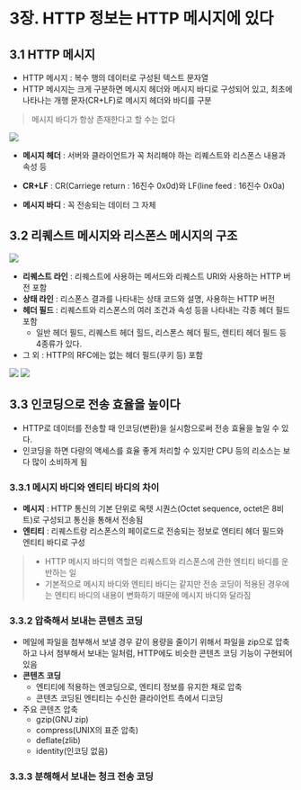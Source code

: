 # 3장. HTTP 정보는 HTTP 메시지에 있다
## 3.1 HTTP 메시지
- HTTP 메시지 : 복수 행의 데이터로 구성된 텍스트 문자열
- HTTP 메시지는 크게 구분하면 메시지 헤더와 메시지 바디로 구성되어 있고, 최초에 나타나는 개행 문자(CR+LF)로 메시지 헤더와 바디를 구분

> 메시지 바디가 항상 존재한다고 할 수는 없다

![](https://blog.kakaocdn.net/dn/bviYxW/btrHSA7bZEf/EnsoTYRPaBd7GxMMiZGCrk/img.png)

- **메시지 헤더** : 서버와 클라이언트가 꼭 처리해야 하는 리퀘스트와 리스폰스 내용과 속성 등

- **CR+LF** : CR(Carriege return : 16진수 0x0d)와 LF(line feed : 16진수 0x0a)

- **메시지 바디** : 꼭 전송되는 데이터 그 자체

## 3.2 리퀘스트 메시지와 리스폰스 메시지의 구조

![](https://velog.velcdn.com/images%2Fanhesu11%2Fpost%2Ff9934c03-a615-41ff-8862-219629fb0aee%2Fimage.png)

- **리퀘스트 라인** : 리퀘스트에 사용하는 메서드와 리퀘스트 URI와 사용하는 HTTP 버전 포함
- **상태 라인** : 리스폰스 결과를 나타내는 상태 코드와 설명, 사용하는 HTTP 버전
- **헤더 필드** : 리퀘스트와 리스폰스의 여러 조건과 속성 등을 나타내는 각종 헤더 필드 포함
  - 일반 헤더 필드, 리퀘스트 헤더 힐드, 리스폰스 헤더 필드, 렌티티 헤더 필드 등 4종류가 있다.
- 그 외 : HTTP의 RFC에는 없는 헤더 필드(쿠키 등) 포함

![](https://developer.mozilla.org/ko/docs/Web/HTTP/Messages/http_request_headers3.png)
![](https://developer.mozilla.org/ko/docs/Web/HTTP/Messages/http_response_headers3.png)

## 3.3 인코딩으로 전송 효율을 높이다
- HTTP로 데이터를 전송할 때 인코딩(변환)을 실시함으로써 전송 효율을 높일 수 있다.
- 인코딩을 하면 다량의 액세스를 효율 좋게 처리할 수 있지만 CPU 등의 리소스는 보다 많이 소비하게 됨
### 3.3.1 메시지 바디와 엔티티 바디의 차이
- **메시지** : HTTP 통신의 기본 단위로 옥텟 시퀀스(Octet sequence, octet은 8비트)로 구성되고 통신을 통해서 전송됨
- **엔티티** : 리퀘스트랑 리스폰스의 페이로드로 전송되는 정보로 엔티티 헤더 필드와 엔티티 바디로 구성

> - HTTP 메시지 바디의 역할은 리퀘스트와 리스폰스에 관한 엔티티 바디를 운반하는 일
> - 기본적으로 메시지 바디와 엔티티 바디는 같지만 전송 코딩이 적용된 경우에는 엔티티 바디의 내용이 변화하기 때문에 메시지 바디와 달라짐

### 3.3.2 압축해서 보내는 콘텐츠 코딩
- 메일에 파일을 첨부해서 보낼 경우 같이 용량을 줄이기 위해서 파일을 zip으로 압축하고 나서 첨부해서 보내는 일처럼, HTTP에도 비슷한 콘텐츠 코딩 기능이 구현되어 있음
- **콘텐츠 코딩**
  - 엔티티에 적용하는 엔코딩으로, 엔티티 정보를 유지한 채로 압축
  - 콘텐츠 코딩된 엔티티는 수신한 클라이언트 측에서 디코딩
- 주요 콘텐츠 압축
  - gzip(GNU zip)
  - compress(UNIX의 표준 압축)
  - deflate(zlib)
  - identity(인코딩 없음)
### 3.3.3 분해해서 보내는 청크 전송 코딩
